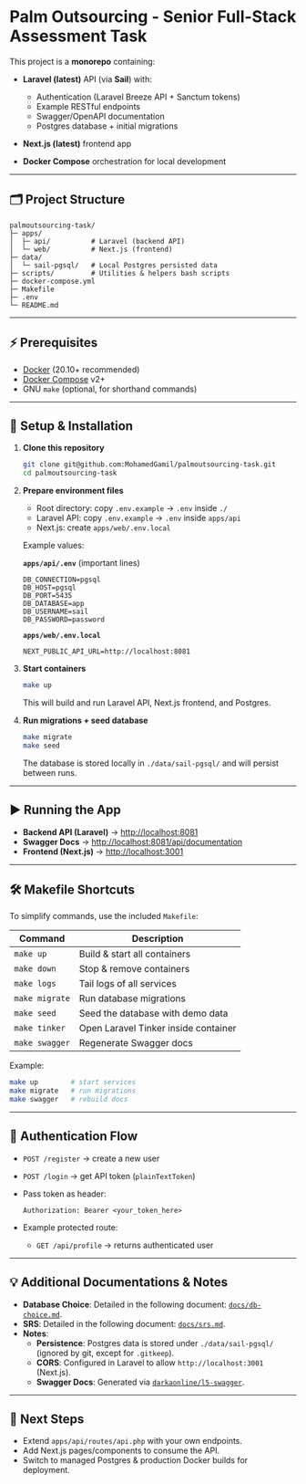 # Palm Outsourcing - Senior Full-Stack Assessment Task

This project is a **monorepo** containing:

* **Laravel (latest)** API (via **Sail**) with:
  * Authentication (Laravel Breeze API + Sanctum tokens)
  * Example RESTful endpoints
  * Swagger/OpenAPI documentation
  * Postgres database + initial migrations

* **Next.js (latest)** frontend app
* **Docker Compose** orchestration for local development

---

## 🗂 Project Structure

```
palmoutsourcing-task/
├─ apps/
│  ├─ api/          # Laravel (backend API)
│  └─ web/          # Next.js (frontend)
├─ data/
│  └─ sail-pgsql/   # Local Postgres persisted data
├─ scripts/         # Utilities & helpers bash scripts
├─ docker-compose.yml
├─ Makefile
├─ .env
└─ README.md
```

---

## ⚡ Prerequisites

* [Docker](https://docs.docker.com/get-docker/) (20.10+ recommended)
* [Docker Compose](https://docs.docker.com/compose/) v2+
* GNU `make` (optional, for shorthand commands)

---

## 🔧 Setup & Installation

1. **Clone this repository**

   ```bash
   git clone git@github.com:MohamedGamil/palmoutsourcing-task.git
   cd palmoutsourcing-task
   ```

2. **Prepare environment files**

   * Root directory: copy `.env.example` → `.env` inside `./`
   * Laravel API: copy `.env.example` → `.env` inside `apps/api`
   * Next.js: create `apps/web/.env.local`

   Example values:

   **`apps/api/.env`** (important lines)

   ```dotenv
   DB_CONNECTION=pgsql
   DB_HOST=pgsql
   DB_PORT=5435
   DB_DATABASE=app
   DB_USERNAME=sail
   DB_PASSWORD=password
   ```

   **`apps/web/.env.local`**

   ```dotenv
   NEXT_PUBLIC_API_URL=http://localhost:8081
   ```

3. **Start containers**

   ```bash
   make up
   ```

   This will build and run Laravel API, Next.js frontend, and Postgres.

4. **Run migrations + seed database**

   ```bash
   make migrate
   make seed
   ```

   The database is stored locally in `./data/sail-pgsql/` and will persist between runs.

---

## ▶️ Running the App

* **Backend API (Laravel)** → [http://localhost:8081](http://localhost:8081)
* **Swagger Docs** → [http://localhost:8081/api/documentation](http://localhost:8081/api/documentation)
* **Frontend (Next.js)** → [http://localhost:3001](http://localhost:3001)

---

## 🛠 Makefile Shortcuts

To simplify commands, use the included `Makefile`:

| Command        | Description                          |
| -------------- | ------------------------------------ |
| `make up`      | Build & start all containers         |
| `make down`    | Stop & remove containers             |
| `make logs`    | Tail logs of all services            |
| `make migrate` | Run database migrations              |
| `make seed`    | Seed the database with demo data     |
| `make tinker`  | Open Laravel Tinker inside container |
| `make swagger` | Regenerate Swagger docs              |

Example:

```bash
make up        # start services
make migrate   # run migrations
make swagger   # rebuild docs
```

---

## 🔑 Authentication Flow

* `POST /register` → create a new user

* `POST /login` → get API token (`plainTextToken`)

* Pass token as header:

  ```
  Authorization: Bearer <your_token_here>
  ```

* Example protected route:

  * `GET /api/profile` → returns authenticated user

---

## 💡 Additional Documentations & Notes

* **Database Choice**: Detailed in the following document: [`docs/db-choice.md`](https://github.com/MohamedGamil/palmoutsourcing-task/blob/main/docs/db-choice.md).
* **SRS**: Detailed in the following document: [`docs/srs.md`](https://github.com/MohamedGamil/palmoutsourcing-task/blob/main/docs/srs.md).
* **Notes**:
    - **Persistence**: Postgres data is stored under `./data/sail-pgsql/` (ignored by git, except for `.gitkeep`).
    - **CORS**: Configured in Laravel to allow `http://localhost:3001` (Next.js).
    - **Swagger Docs**: Generated via [`darkaonline/l5-swagger`](https://github.com/DarkaOnLine/L5-Swagger).

---

## 🚀 Next Steps

* Extend `apps/api/routes/api.php` with your own endpoints.
* Add Next.js pages/components to consume the API.
* Switch to managed Postgres & production Docker builds for deployment.
